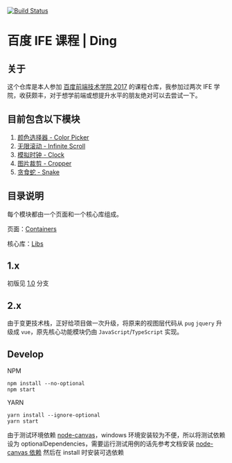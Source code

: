 <p>
  <a href="https://travis-ci.com/ding-js/ife"><img src="https://img.shields.io/travis/com/ding-js/ife/master.svg" alt="Build Status"></a>
</p>

# 百度 IFE 课程 | Ding

## 关于

这个仓库是本人参加 [百度前端技术学院 2017](http://ife.baidu.com/2017) 的课程仓库，我参加过两次 IFE 学院，收获颇丰，对于想学前端或想提升水平的朋友绝对可以去尝试一下。

## 目前包含以下模块

1.  [颜色选择器 - Color Picker](https://ding-js.github.io/ife/dist/index.html#/color-picker)
2.  [无限滚动 - Infinite Scroll](https://ding-js.github.io/ife/dist/index.html#/infinite-scroll)
3.  [模拟时钟 - Clock](https://ding-js.github.io/ife/dist/index.html#/clock)
4.  [图片裁剪 - Cropper](https://ding-js.github.io/ife/dist/index.html#/cropper)
5.  [贪食蛇 - Snake](https://ding-js.github.io/ife/dist/index.html#/snake)

## 目录说明

每个模块都由一个页面和一个核心库组成。

页面：[Containers](https://github.com/ding-js/ife/tree/master/src/containers)

核心库：[Libs](https://github.com/ding-js/ife/tree/master/src/libs)

## 1.x

初版见 [1.0](https://github.com/ding-js/ife/tree/1.0) 分支

## 2.x

由于变更技术栈，正好给项目做一次升级，将原来的视图层代码从 `pug` `jquery` 升级成 `vue`，原先核心功能模块仍由 `JavaScript`/`TypeScript` 实现。


## Develop 

NPM
```shellscript
npm install --no-optional
npm start
```

YARN
```shellscript
yarn install --ignore-optional
yarn start
```

由于测试环境依赖 [node-canvas](https://github.com/Automattic/node-canvas)，windows 环境安装较为不便，所以将测试依赖设为 optionalDependencies，需要运行测试用例的话先参考文档安装 [node-canvas 依赖](https://github.com/Automattic/node-canvas#compiling) 然后在 install 时安装可选依赖